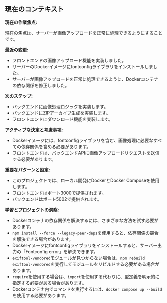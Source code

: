 ## 現在のコンテキスト

**現在の作業焦点:**

現在の焦点は、サーバーが画像アップロードを正常に処理できるようにすることです。

**最近の変更:**

*   フロントエンドの画像アップロード機能を実装しました。
*   サーバーのDockerイメージにfontconfigライブラリをインストールしました。
*   サーバーが画像アップロードを正常に処理できるように、Dockerコンテナの依存関係を修正しました。

**次のステップ:**

*   バックエンドに画像処理ロジックを実装します。
*   バックエンドにZIPアーカイブ生成を実装します。
*   フロントエンドにダウンロード機能を実装します。

**アクティブな決定と考慮事項:**

*   Dockerイメージには、fontconfigライブラリを含む、画像処理に必要なすべての依存関係を含める必要があります。
*   フロントエンドは、バックエンドAPIに画像アップロードリクエストを送信する必要があります。

**重要なパターンと設定:**

*   このプロジェクトでは、ローカル開発にDockerとDocker Composeを使用します。
*   フロントエンドはポート3000で提供されます。
*   バックエンドはポート5002で提供されます。

**学習とプロジェクトの洞察:**

*   Dockerコンテナの依存関係を解決するには、さまざまな方法を試す必要があります。
*   `npm install --force --legacy-peer-deps`を使用すると、依存関係の競合を解決できる場合があります。
*   Dockerイメージにfontconfigライブラリをインストールすると、サーバー出力の「Fontconfig error」を解決できます。
*   `exiftool-vendored`モジュールが見つからない場合は、`npm rebuild exiftool-vendored`を実行してモジュールをリビルドする必要がある場合があります。
*   `require`を使用する場合は、`import`を使用する代わりに、型定義を明示的に指定する必要がある場合があります。
*   Dockerコンテナ内でコマンドを実行するには、`docker compose up --build`を使用する必要があります。
